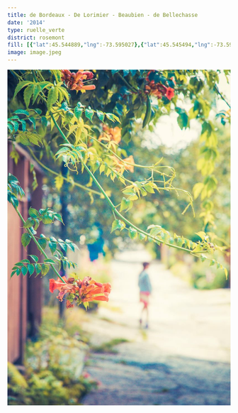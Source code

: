 ```yaml
---
title: de Bordeaux - De Lorimier - Beaubien - de Bellechasse
date: '2014'
type: ruelle_verte
district: rosemont
fill: [{"lat":45.544889,"lng":-73.595027},{"lat":45.545494,"lng":-73.594555},{"lat":45.543931,"lng":-73.591213},{"lat":45.543322,"lng":-73.591733}]
image: image.jpeg
---
```


![](./12186681_899801713430415_4884024568298272328_o.jpg "Crédit Arrondissement de Rosemont - La Petite-Patrie")